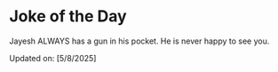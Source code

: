# Joke of the Day

<!-- #joke -->
Jayesh ALWAYS has a gun in his pocket. He is never happy to see you.

Updated on: [5/8/2025]
<!-- #jokeEnd -->